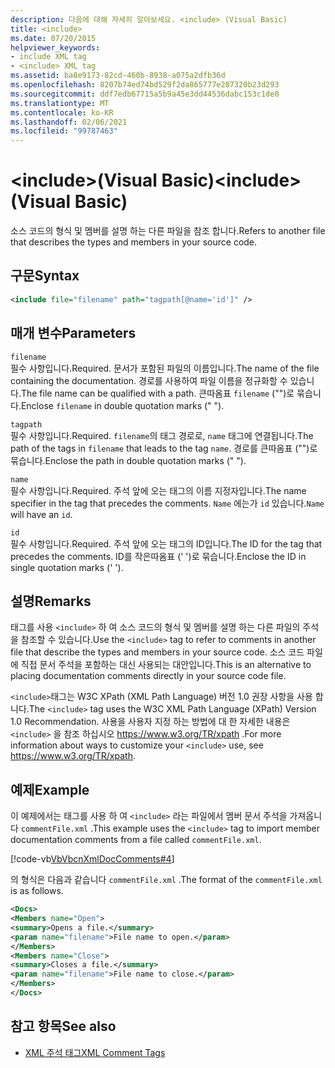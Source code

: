 ```yaml
---
description: 다음에 대해 자세히 알아보세요. <include> (Visual Basic)
title: <include>
ms.date: 07/20/2015
helpviewer_keywords:
- include XML tag
- <include> XML tag
ms.assetid: ba8e9173-82cd-460b-8938-a075a2dfb36d
ms.openlocfilehash: 8207b74ed74bd529f2da865777e287320b23d293
ms.sourcegitcommit: ddf7edb67715a5b9a45e3dd44536dabc153c1de0
ms.translationtype: MT
ms.contentlocale: ko-KR
ms.lasthandoff: 02/06/2021
ms.locfileid: "99787463"
---
```

# <a name="include-visual-basic"></a><span data-ttu-id="7391d-103">\<include>(Visual Basic)</span><span class="sxs-lookup"><span data-stu-id="7391d-103">\<include> (Visual Basic)</span></span>

<span data-ttu-id="7391d-104">소스 코드의 형식 및 멤버를 설명 하는 다른 파일을 참조 합니다.</span><span class="sxs-lookup"><span data-stu-id="7391d-104">Refers to another file that describes the types and members in your source code.</span></span>  
  
## <a name="syntax"></a><span data-ttu-id="7391d-105">구문</span><span class="sxs-lookup"><span data-stu-id="7391d-105">Syntax</span></span>  
  
```xml  
<include file="filename" path="tagpath[@name='id']" />  
```  
  
## <a name="parameters"></a><span data-ttu-id="7391d-106">매개 변수</span><span class="sxs-lookup"><span data-stu-id="7391d-106">Parameters</span></span>  

 `filename`  
 <span data-ttu-id="7391d-107">필수 사항입니다.</span><span class="sxs-lookup"><span data-stu-id="7391d-107">Required.</span></span> <span data-ttu-id="7391d-108">문서가 포함된 파일의 이름입니다.</span><span class="sxs-lookup"><span data-stu-id="7391d-108">The name of the file containing the documentation.</span></span> <span data-ttu-id="7391d-109">경로를 사용하여 파일 이름을 정규화할 수 있습니다.</span><span class="sxs-lookup"><span data-stu-id="7391d-109">The file name can be qualified with a path.</span></span> <span data-ttu-id="7391d-110">큰따옴표 `filename` ("")로 묶습니다.</span><span class="sxs-lookup"><span data-stu-id="7391d-110">Enclose `filename` in double quotation marks (" ").</span></span>  
  
 `tagpath`  
 <span data-ttu-id="7391d-111">필수 사항입니다.</span><span class="sxs-lookup"><span data-stu-id="7391d-111">Required.</span></span> <span data-ttu-id="7391d-112">`filename`의 태그 경로로, `name` 태그에 연결됩니다.</span><span class="sxs-lookup"><span data-stu-id="7391d-112">The path of the tags in `filename` that leads to the tag `name`.</span></span> <span data-ttu-id="7391d-113">경로를 큰따옴표 ("")로 묶습니다.</span><span class="sxs-lookup"><span data-stu-id="7391d-113">Enclose the path in double quotation marks (" ").</span></span>  
  
 `name`  
 <span data-ttu-id="7391d-114">필수 사항입니다.</span><span class="sxs-lookup"><span data-stu-id="7391d-114">Required.</span></span> <span data-ttu-id="7391d-115">주석 앞에 오는 태그의 이름 지정자입니다.</span><span class="sxs-lookup"><span data-stu-id="7391d-115">The name specifier in the tag that precedes the comments.</span></span> <span data-ttu-id="7391d-116">`Name` 에는가 `id` 있습니다.</span><span class="sxs-lookup"><span data-stu-id="7391d-116">`Name` will have an `id`.</span></span>  
  
 `id`  
 <span data-ttu-id="7391d-117">필수 사항입니다.</span><span class="sxs-lookup"><span data-stu-id="7391d-117">Required.</span></span> <span data-ttu-id="7391d-118">주석 앞에 오는 태그의 ID입니다.</span><span class="sxs-lookup"><span data-stu-id="7391d-118">The ID for the tag that precedes the comments.</span></span> <span data-ttu-id="7391d-119">ID를 작은따옴표 (' ')로 묶습니다.</span><span class="sxs-lookup"><span data-stu-id="7391d-119">Enclose the ID in single quotation marks (' ').</span></span>  
  
## <a name="remarks"></a><span data-ttu-id="7391d-120">설명</span><span class="sxs-lookup"><span data-stu-id="7391d-120">Remarks</span></span>  

 <span data-ttu-id="7391d-121">태그를 사용 `<include>` 하 여 소스 코드의 형식 및 멤버를 설명 하는 다른 파일의 주석을 참조할 수 있습니다.</span><span class="sxs-lookup"><span data-stu-id="7391d-121">Use the `<include>` tag to refer to comments in another file that describe the types and members in your source code.</span></span> <span data-ttu-id="7391d-122">소스 코드 파일에 직접 문서 주석을 포함하는 대신 사용되는 대안입니다.</span><span class="sxs-lookup"><span data-stu-id="7391d-122">This is an alternative to placing documentation comments directly in your source code file.</span></span>  
  
 <span data-ttu-id="7391d-123">`<include>`태그는 W3C XPath (XML Path Language) 버전 1.0 권장 사항을 사용 합니다.</span><span class="sxs-lookup"><span data-stu-id="7391d-123">The `<include>` tag uses the W3C XML Path Language (XPath) Version 1.0 Recommendation.</span></span> <span data-ttu-id="7391d-124">사용을 사용자 지정 하는 방법에 대 한 자세한 내용은 `<include>` 을 참조 하십시오 <https://www.w3.org/TR/xpath> .</span><span class="sxs-lookup"><span data-stu-id="7391d-124">For more information about ways to customize your `<include>` use, see <https://www.w3.org/TR/xpath>.</span></span>  
  
## <a name="example"></a><span data-ttu-id="7391d-125">예제</span><span class="sxs-lookup"><span data-stu-id="7391d-125">Example</span></span>  

 <span data-ttu-id="7391d-126">이 예제에서는 태그를 사용 하 여 `<include>` 라는 파일에서 멤버 문서 주석을 가져옵니다 `commentFile.xml` .</span><span class="sxs-lookup"><span data-stu-id="7391d-126">This example uses the `<include>` tag to import member documentation comments from a file called `commentFile.xml`.</span></span>  
  
 [!code-vb[VbVbcnXmlDocComments#4](~/samples/snippets/visualbasic/VS_Snippets_VBCSharp/VbVbcnXmlDocComments/VB/Class1.vb#4)]  
  
 <span data-ttu-id="7391d-127">의 형식은 다음과 같습니다 `commentFile.xml` .</span><span class="sxs-lookup"><span data-stu-id="7391d-127">The format of the `commentFile.xml` is as follows.</span></span>  
  
```xml  
<Docs>  
<Members name="Open">  
<summary>Opens a file.</summary>  
<param name="filename">File name to open.</param>  
</Members>  
<Members name="Close">  
<summary>Closes a file.</summary>  
<param name="filename">File name to close.</param>  
</Members>  
</Docs>  
```  
  
## <a name="see-also"></a><span data-ttu-id="7391d-128">참고 항목</span><span class="sxs-lookup"><span data-stu-id="7391d-128">See also</span></span>

- [<span data-ttu-id="7391d-129">XML 주석 태그</span><span class="sxs-lookup"><span data-stu-id="7391d-129">XML Comment Tags</span></span>](index.md)
